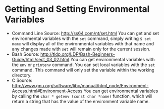 Getting and Setting Environmental Variables
===========================================
* Command Line
	Source: http://ss64.com/nt/set.html
	You can get and set environmental variables with the `set` command, simply writing `$ set name` will display all of the environmental variables with that name and any changes made with `set` will remain only for the current session.
* Bash
	Source: http://tldp.org/LDP/Bash-Beginners-Guide/html/sect_03_02.html
	You can get environmental variables with the `env` or `printenv` command.
	You can set local variables with the `set` command. This command will only set the variable within the working directory.
* C
	Source: http://www.gnu.org/software/libc/manual/html_node/Environment-Access.html#Environment-Access
	You can get environmental variables by calling the `char * getenv (const char *name)` function, which will return a string that has the value of the environment variable name.
